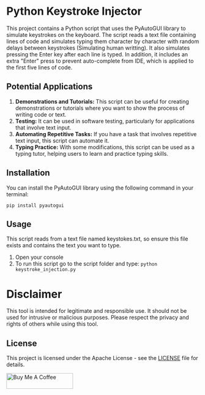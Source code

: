 # Python Keystroke Injector

This project contains a Python script that uses the PyAutoGUI library to simulate keystrokes on the keyboard. The script reads a text file containing lines of code and simulates typing them character by character with random delays between keystrokes (Simulating human writting). It also simulates pressing the Enter key after each line is typed. In addition, it includes an extra "Enter" press to prevent auto-complete from IDE, which is applied to the first five lines of code.




## Potential Applications

1. **Demonstrations and Tutorials:** This script can be useful for creating demonstrations or tutorials where you want to show the process of writing code or text.
2. **Testing:** It can be used in software testing, particularly for applications that involve text input.
3. **Automating Repetitive Tasks:** If you have a task that involves repetitive text input, this script can automate it.
4. **Typing Practice:** With some modifications, this script can be used as a typing tutor, helping users to learn and practice typing skills.

## Installation

You can install the PyAutoGUI library using the following command in your terminal:

```pip install pyautogui```

## Usage

This script reads from a text file named keystokes.txt, so ensure this file exists and contains the text you want to type.

1. Open your console
2. To run this script go to the script folder and type: ```python keystroke_injection.py```


# Disclaimer

This tool is intended for legitimate and responsible use. It should not be used for intrusive or malicious purposes. Please respect the privacy and rights of others while using this tool.

## License

This project is licensed under the Apache License - see the [LICENSE](LICENSE) file for details.

<a href="https://www.buymeacoffee.com/ascensao1" target="_blank"><img src="https://cdn.buymeacoffee.com/buttons/default-yellow.png" alt="Buy Me A Coffee" height="41" width="174"></a>


